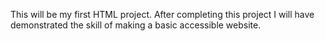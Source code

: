 This will be my first HTML project. 
After completing this project I will have demonstrated the skill of making a basic accessible website.

